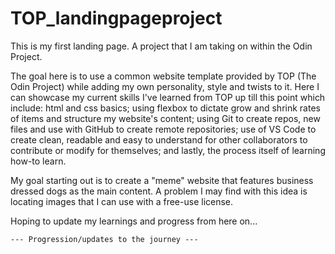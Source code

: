 # TOP_landingpageproject
This is my first landing page. A project that I am taking on within the Odin Project.

The goal here is to use a common website template provided by TOP (The Odin Project) while adding my own personality, style and twists to it. Here I can showcase my current skills I've learned from TOP up till this point which include: html and css basics; using flexbox to dictate grow and shrink rates of items and structure my website's content; using Git to create repos, new files and use with GitHub to create remote repositories; use of VS Code to create clean, readable and easy to understand for other collaborators to contribute or modify for themselves; and lastly, the process itself of learning how-to learn.

 My goal starting out is to create a "meme" website that features business dressed dogs as the main content.
A problem I may find with this idea is locating images that I can use with a free-use license.

Hoping to update my learnings and progress from here on...

    --- Progression/updates to the journey ---
